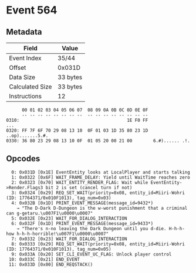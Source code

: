# Event 564

## Metadata

| Field           | Value    |
|-----------------|----------|
| Event Index     | 35/44    |
| Offset          | 0x031D   |
| Data Size       | 33 bytes |
| Calculated Size | 33 bytes |
| Instructions    | 12       |

```
      00 01 02 03 04 05 06 07  08 09 0A 0B 0C 0D 0E 0F
      -- -- -- -- -- -- -- --  -- -- -- -- -- -- -- --
0310:                                         1E F0 FF               ...
0320: FF 7F 6F 70 29 08 13 10  0F 01 03 1D 35 80 23 1D  ..op).......5.#.
0330: 36 80 23 29 08 13 10 0F  01 05 20 00 21 00        6.#)...... .!.  
```

## Opcodes

```
  0: 0x031D [0x1E] EventEntity looks at LocalPlayer and starts talking
  1: 0x0322 [0x6F] WAIT_FRAME_DELAY: Yield until WaitTime reaches zero
  2: 0x0323 [0x70] WAIT_ENTITY_RENDER_FLAG: Wait while EventEntity->Render.Flags3 bit 2 is set (cancel turn if not)
  3: 0x0324 [0x29] REQ_SET_WAIT(priority=0x08, entity_id=Miiri-Wohri (ID: 17764371/0x010F1013), tag_num=0x03)
  4: 0x032B [0x1D] PRINT_EVENT_MESSAGE(message_id=9432*)
    → "The D-Dark D-Dungeon is the w-worst punishment that a criminal can g-getaru.\u007F1\u0000\u0007"
  5: 0x032E [0x23] WAIT_FOR_DIALOG_INTERACTION
  6: 0x032F [0x1D] PRINT_EVENT_MESSAGE(message_id=9433*)
    → "There's n-no leaving the Dark Dungeon until you d-die. H-h-h-how h-h-h-horrible!\u007F1\u0000\u0007"
  7: 0x0332 [0x23] WAIT_FOR_DIALOG_INTERACTION
  8: 0x0333 [0x29] REQ_SET_WAIT(priority=0x08, entity_id=Miiri-Wohri (ID: 17764371/0x010F1013), tag_num=0x05)
  9: 0x033A [0x20] SET_CLI_EVENT_UC_FLAG: Unlock player control
 10: 0x033C [0x21] END_EVENT
 11: 0x033D [0x00] END_REQSTACK()
```
